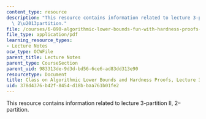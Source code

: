 ```yaml
---
content_type: resource
description: "This resource contains information related to lecture 3-partition II,\
  \ 2\u2013partition."
file: /courses/6-890-algorithmic-lower-bounds-fun-with-hardness-proofs-fall-2014/378d4376b42f8454d18bbaa761b01fe2_MIT6_890F14_L03.pdf
file_type: application/pdf
learning_resource_types:
- Lecture Notes
ocw_type: OCWFile
parent_title: Lecture Notes
parent_type: CourseSection
parent_uid: 983313de-9d3d-bd56-6ce6-ad83dd313e90
resourcetype: Document
title: Class on Algorithmic Lower Bounds and Hardness Proofs, Lecture 3 Notes
uid: 378d4376-b42f-8454-d18b-baa761b01fe2
---
```

This resource contains information related to lecture 3-partition II, 2–partition.

